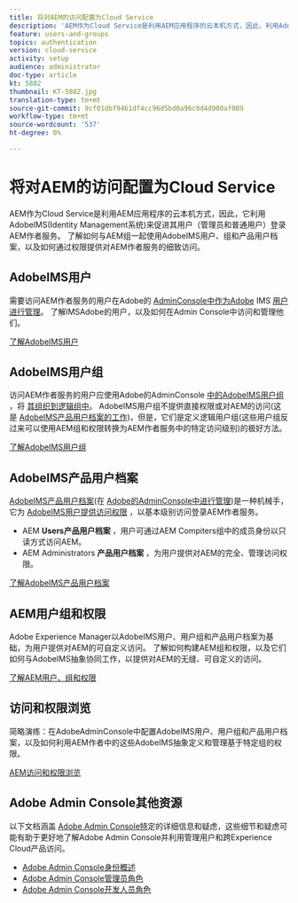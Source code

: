 ```yaml
---
title: 将对AEM的访问配置为Cloud Service
description: 'AEM作为Cloud Service是利用AEM应用程序的云本机方式，因此，利用AdobeIMS(Identity Management系统)方便管理员和普通用户登录到AEM作者服务。 了解AdobeIMS用户、用户组和产品用户档案如何与AEM组和权限一起使用，以提供对AEM作者的特定访问权限。  '
feature: users-and-groups
topics: authentication
version: cloud-service
activity: setup
audience: administrator
doc-type: article
kt: 5882
thumbnail: KT-5882.jpg
translation-type: tm+mt
source-git-commit: 9cf01dbf9461df4cc96d5bd0a96c0d4d900af089
workflow-type: tm+mt
source-wordcount: '537'
ht-degree: 0%

---
```



# 将对AEM的访问配置为Cloud Service

AEM作为Cloud Service是利用AEM应用程序的云本机方式，因此，它利用AdobeIMS(Identity Management系统)来促进其用户（管理员和普通用户）登录AEM作者服务。 了解如何与AEM组一起使用AdobeIMS用户、组和产品用户档案，以及如何通过权限提供对AEM作者服务的细致访问。

## AdobeIMS用户

需要访问AEM作者服务的用户在Adobe的 [AdminConsole中作为Adobe](https://helpx.adobe.com/cn/enterprise/using/set-up-identity.html) IMS [用户进行管理](https://adminconsole.adobe.com)。 了解IMSAdobe的用户，以及如何在Admin Console中访问和管理他们。

[了解AdobeIMS用户](./adobe-ims-users.md)

## AdobeIMS用户组

访问AEM作者服务的用户应使用Adobe的AdminConsole [中的AdobeIMS用户组](https://helpx.adobe.com/enterprise/using/user-groups.html) ，将 [其组织到逻辑组中](https://adminconsole.adobe.com)。 AdobeIMS用户组不提供直接权限或对AEM的访问(这是 [AdobeIMS产品用户档案的工作](#adobe-ims-product-profiles))，但是，它们是定义逻辑用户组(这些用户组反过来可以使用AEM组和权限转换为AEM作者服务中的特定访问级别)的极好方法。

[了解AdobeIMS用户组](./adobe-ims-user-groups.md)

## AdobeIMS产品用户档案

[AdobeIMS产品用户档案](https://helpx.adobe.com/enterprise/using/manage-permissions-and-roles.html)(在 [Adobe的AdminConsole中进行管理](https://adminconsole.adobe.com))是一种机械手，它为 [AdobeIMS用户提供访问权限](#adobe-ims-users) ，以基本级别访问登录AEM作者服务。

+ AEM __Users产品用户档案__ ，用户可通过AEM Compiters组中的成员身份以只读方式访问AEM。
+ AEM Administrators __产品用户档案__ ，为用户提供对AEM的完全、管理访问权限。

[了解AdobeIMS产品用户档案](./adobe-ims-product-profiles.md)

## AEM用户组和权限

Adobe Experience Manager以AdobeIMS用户、用户组和产品用户档案为基础，为用户提供对AEM的可自定义访问。 了解如何构建AEM组和权限，以及它们如何与AdobeIMS抽象协同工作，以提供对AEM的无缝、可自定义的访问。

[了解AEM用户、组和权限](./aem-users-groups-and-permissions.md)

## 访问和权限浏览

简略演练：在AdobeAdminConsole中配置AdobeIMS用户、用户组和产品用户档案，以及如何利用AEM作者中的这些AdobeIMS抽象定义和管理基于特定组的权限。

[AEM访问和权限浏览](./walk-through.md)

## Adobe Admin Console其他资源

以下文档涵盖 [Adobe Admin Console特](https://adminconsole.adobe.com)定的详细信息和疑虑，这些细节和疑虑可能有助于更好地了解Adobe Admin Console并利用管理用户和跨Experience Cloud产品访问。

+ [Adobe Admin Console身份概述](https://helpx.adobe.com/enterprise/using/identity.html)
+ [Adobe Admin Console管理员角色](https://helpx.adobe.com/enterprise/using/admin-roles.html)
+ [Adobe Admin Console开发人员角色](https://helpx.adobe.com/enterprise/using/manage-developers.html)